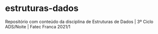 # estruturas-dados
Repositório com conteúdo da disciplina de Estruturas de Dados | 3º Ciclo ADS/Noite | Fatec Franca 2021/1
